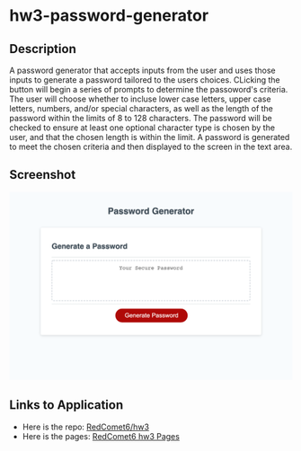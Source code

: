 # hw3-password-generator

## Description

A password generator that accepts inputs from the user and uses those inputs to generate a password tailored to the users choices. CLicking the button will begin a series of prompts to determine the passoword's criteria. The user will choose whether to incluse lower case letters, upper case letters, numbers, and/or special characters, as well as the length of the password within the limits of 8 to 128 characters. The password will be checked to ensure at least one optional character type is chosen by the user, and that the chosen length is within the limit. A password is generated to meet the chosen criteria and then displayed to the screen in the text area.

## Screenshot

![A screenshot of the website](./assets/hw3-password-generator-screenshot.png)

## Links to Application

-   Here is the repo: [RedComet6/hw3](https://github.com/RedComet6/hw3-password-generator)
-   Here is the pages: [RedComet6 hw3 Pages](https://redcomet6.github.io/hw3-password-generator/)
